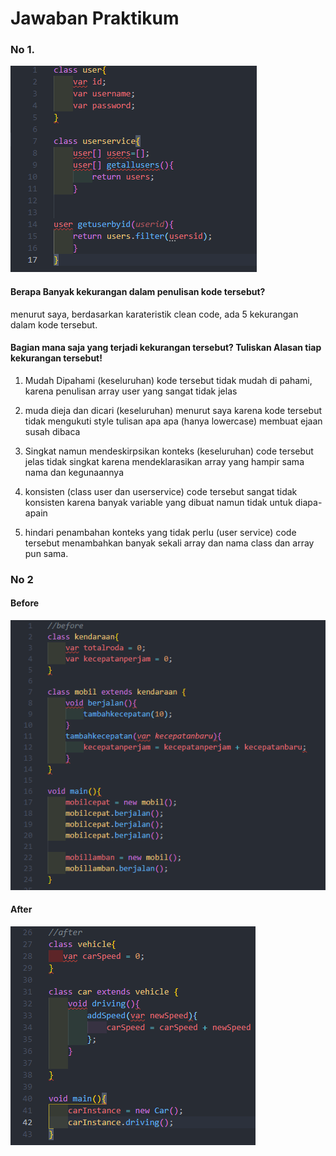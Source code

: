 # Jawaban Praktikum

### No 1.

![outputnya](ss1.png)

#### Berapa Banyak kekurangan dalam penulisan kode tersebut?

menurut saya, berdasarkan karateristik clean code, ada 5 kekurangan dalam kode tersebut.

#### Bagian mana saja yang terjadi kekurangan tersebut? Tuliskan Alasan tiap kekurangan tersebut!

1. Mudah Dipahami (keseluruhan)
   kode tersebut tidak mudah di pahami, karena penulisan array user yang sangat tidak jelas

2. muda dieja dan dicari (keseluruhan)
   menurut saya karena kode tersebut tidak mengukuti style tulisan apa apa (hanya lowercase) membuat ejaan susah dibaca

3. Singkat namun mendeskirpsikan konteks (keseluruhan)
   code tersebut jelas tidak singkat karena mendeklarasikan array yang hampir sama nama dan kegunaannya

4. konsisten (class user dan userservice)
   code tersebut sangat tidak konsisten karena banyak variable yang dibuat namun tidak untuk diapa-apain

5. hindari penambahan konteks yang tidak perlu (user service)
   code tersebut menambahkan banyak sekali array dan nama class dan array pun sama.

### No 2

#### Before

![outputnya](ss2.png)

#### After

![outputnya](ss3.png)
